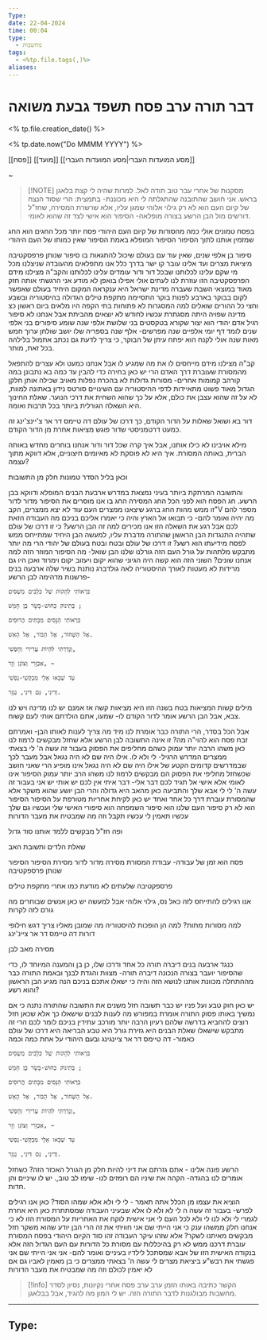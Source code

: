 ```yaml
---
Type: 
date: 22-04-2024
time: 00:04
type:
  - מחשבות
tags:
  - <%tp.file.tags(,)%>
aliases:
---
```


# דבר תורה ערב פסח תשפד גבעת משואה

<% tp.file.creation_date() %> 

<% tp.date.now("Do MMMM YYYY") %>

[[פסח]]
[[מועד]]
[[מסע המועדות העברי|מסע המועדות העברי]]


~

> [!NOTE] מסקנות של אחרי
>עבר טוב תודה לאל. למרות שהיה לי קצת בלאגן בראש.
>אני חושב שהתובנה שהתגלתה לי היא מכוננת-
>בתמצית:
>הרי שסוד הנצח של קיום העם הוא לא רק גילוי אלוהי שמגן עליו, אלא שרשרת המסירה, שחז"ל דורשים מול הבן הרשע בצורה מופלאה- הסיפור הוא אישי לצד זה שהוא לאומי.






בפסח טמונים אולי כמה מהסודות של קיום העם היהודי
פסח יותר מכל החגים הוא החג שמזמין אותנו לתוך הסיפור
הסיפור המופלא באמת
הסיפור שאין כמותו
של העם היהודי

סיפור בן אלפי שנים, שאין עוד עם בעולם שיכול להתגאות בו
סיפור שנותן פרפסקטיבה
מיציאת מצרים ועד אלינו עובר קו ישר
בדרך כלל אנו מתפלאים מהעובדה שניצלנו מכל מי שקם עלינו לכלותנו
שבכל דור ודור עומדים עלינו לכלותנו והקב"ה מצילנו מידם
הפרפסקטיבה הזו עוזרת לנו לעתים אולי אפילו בואפן לא מודע
אני הרגשתי אותה חזק מאוד במוצאי השבת שעברה
מדינת ישראל היא ענקראה המקום היחיד בעולם שאפשר לקום בבוקר
בארבע לפנות בוקר התסיימה מתקפת טילים הגדולה בהיסטוריה
ובשבע וחצי כל ההורים שואלים למה המסגרות לא פתוחות
בתי הקפה היו מלאים ביום ראשון
כצ מדינה שפויה היתה מסגתרת עכשיו לחודש לא יוצאים מהביתת
אבל אנחנו לא סיפור רגיל
אדם יהודי הוא יצור שקורא בטקסטים בני שלושת אלפי שנה
שומע סיפורים בני אלפי שנים
לומד דף יומי אלפיים שנה
מפרשים- אלף שנה
בספריה שלו יושב שולחן ערוך חמש מאות שנה
אולי לקנח הוא יפתח עיתן של הבוקר, כי צריך לדעת גם נכתב אתמול בלילהה בכל זאת, מותר.

קב"ה מצילנו מידם
מייחסים לו את מה שמגיע לו
אבל אנחנו כמעט ולא עצרים להתפאל מהמסורת שעוברת דרך האדם
הרי יש כאן בחירה
כדי להבין עד כמה 
בא נתבונן במה קורהב קמומות אחרים-
מסורות גדולות לא בהכרח נפלות מאויב שכילה אותן
חלקן הגדול מאוד פשוט מתאיידות לדפי ההיסטוריה עם השינויים
סורטס נידון באתונה למוות, לא על זה שהוא עצבן את כולם, אלא על כך שהוא השחית את דרכי הנוער. שאלת החינוך היא השאלה הגורלית ביותר בכל תרבות ואומה.

דור בא ושואל שאלות על הדור הקודם,
כך דרכו של עולם
דה טיימס דר אר צ'יינצ'ינג
זה כמעט דרטמניסטי שדור פוגש מציאות אחרת מן הדור הקודם.

מילא אויבינו לא כילו אותנו, אבל איך קרה שכל דור ודור אנחנו בוחרים מחדש באותה הברית, באותה המסורת.
איך היא לא פוסקת לא מאיומים חיצוניים, אלא דווקא מתוך עצמה?

וכאן בליל הסדר טמונות חלק מן התשובות

והתשובה המרתקת ביותר בעיני נמצאת במדרש ארבעת הבנים המופלא
ודווקא בבן הרשע.
חג הפסח הוא לפני הכל החג המסירה
החג בו אנו מוסרים את הסיפור מדור לדור
זו ממש מהות החג ברגע שיצאנו ממצרים
העם עוד לא יצא ממצרים, הקב"V מספר להם מה יהיה
ואומר להם- כי תבואו אל הארץ
והיה כי יאמרו אליכם בניכם
מה העבודה הזאת לכם
אבל רגע
את השאלה הזו אנו מכירים
למה זה הבן הרשע?
כי זו דרכו של עולם
שתהיה התנגדות
הבן הראשון שהתורה מדברת עליו, למעשה הבן היחיד שמתייחס ממש לפסח מידיעתו
הוא רשע?
זו דרכו של עולם
ובטח ובטח בעולם של יהודי
הרי מה יותר מתבקש מלתהות על גורל העם הזה 
גורלנו שלנו
הבן שואל- מה הסיפור המוזר הזה
למה אנחנו שונים?
השוני הזה הוא קשה
היה הגיוני שהוא יקום ויעזוב
יקום וימרוד
ואכן היו גם מרידות לא מעטות לאורך ההיסטוריה
לאה גולדברג נותנת בשיר שלה ארבעה בנים פרשנות מדהימה לבן הרשע-

	בִּרְאוֹתִי לְהָקוֹת שֶׁל כְּלָבִים מְשֻׁסִּים
	
	בְּתִינוֹק כְּחוּשׁ-בָּשָׂר בֶּן חָמֵשׁ ;
	
	בִּרְאוֹתִי הַנָּסִים מִבָּתִּים הֲרוּסִים
	
	אֶל הַשְּׁחוֹר, אֶל הַבּוֹר, אֶל הָאֵשׁ.
	
	וְנָדַרְתִּי לִהְיוֹת עֲרִירִי וְחָפְשִׁי,
	
	אַכְזָרִי וְצוֹנֵן וְזָר, −
	
	עַד שֶׁבָּאוּ אֵלַי מְבַקְּשֵׁי-נַפְשִׁי
	
	וְדִינִי, גַּם דִּינִי, נִגְזָר.
מילים קשות
המציאות בטח בשנה הזו היא מציאות קשה 
אז אמנם יש לנו מדינה ויש לנו צבא, אבל הבן הרשע אומר לדור הקודם לו- שמעו, אתם הולדתם אותי לעם קשוח.

אבל הכל בסדר, הרי התורה כבר אומרת לנו מיד מה צריך לענות לאותו הבן-
ואמרתם זבח פסח הוא להוי"ה
מה?
זו אינה התשובה לבן הרשע
אלא שחזל מבקשים לרמוז לנו כאן משהו הרבה יותר עמוק כשהם מחליפים את הפסוק
בעבור זה עשה ה' לי בצאתי ממצרים
המדרש הרגיל- לי ולא לו.
אילו היה שם לא היה נגאל
אבל מעבר לכך שבמדרשים קדומים הקטע של אילו היה שם לא היה נגאל אינו מופיע
הרי שאני חושב שכשחזל מחליפי את הפסוק הם מבקשים לרמוז לנו משהו הרב יותר עמוק
הסיפור אינו לאומי אלא אישי
אל תגיד לכם
דבר אלי- דבר איתי
אין לכם
יש אותי
יש אני
בעבור זה עשה ה' לי
לי
אבא שלך
והתביעה כאן מהאב היא גדולה
והרי הבן יושע שהוא משקר
אלא שהמסורת עוברת דרך כל אחד ואחד
יש כאן לקיחת אחריות מטורפת על הסיפור
הסיפור הוא לא רק סיפור העם שלנו
הוא סיפור השמפחה
הוא סיפורי האישי שלי
ועכשיו גם שלך
עכשיו תאמין לי
עכשיו תקבל
וזה מה שמבטיח את מעבר הדורות




ופה חז"ל מבקשים ללמד אותנו סוד גדול

שאלת הלדים
ותשובת האב


פסח הוא זמן של עבודה-
עבודת המסורת
מסירה מדור לדור
מסירת הסיפור
הסיפור שנותן פרספקטיבה

פרספקטיבה שלעתים לא מודעת
כמו אחרי מתקפת טילים

אנו רגילים להתייחס לזה כאל נס, גילוי אלוהי
אבל למעשה יש כאן אנשים שבוחרים
מה גורם לזה לקרות

למה מסורות מתות?
למה הן הופכות להיסטוריה
מה שמובן מאליו צריך דגש
חילופי דורות
דה טיימס דר אר ציינ'ינג


מסירה מאב לבן


כנגד ארבעה בנים דיברה תורה
כל אחד ודרכו שלו, כן בן והמענה המיוחד לו, כדי שהסיפור יועבר בצורה הנכונה
דיברה תורה- מצוות והגדת לבנך
ובאמת
התורה כבר מההתחלה מכוונת אותנו לנושא הזה
והיה כי ישאלו אתכם בניכם
הנה מגיע הבן הראשון
והוא רשע?

יש כאן חוק טבע
ועל פניו יש כבר תשובה
חזל משנים את התשובה שהתורה נתנה
כי אם נמשיך באותו פסוק התורה אומרת במפורש מה לענות לבנים שישאלו כך
אלא שכאן חזל רוצים להחביא בדרשה שלהם רעיון הרבה יותר מורכב
עתידין בניכם לומר לכם
הרי זה מתבקש שישאלו
שאלת הבנים היא גזירת גורל
היא טבע הבריאה
היא דרכו של עולם
כאמור- דה טיימס דר אר ציינגינג
ובעם היהודי על אחת כמה וכמה

	בִּרְאוֹתִי לְהָקוֹת שֶׁל כְּלָבִים מְשֻׁסִּים
	
	בְּתִינוֹק כְּחוּשׁ-בָּשָׂר בֶּן חָמֵשׁ ;
	
	בִּרְאוֹתִי הַנָּסִים מִבָּתִּים הֲרוּסִים
	
	אֶל הַשְּׁחוֹר, אֶל הַבּוֹר, אֶל הָאֵשׁ.
	
	וְנָדַרְתִּי לִהְיוֹת עֲרִירִי וְחָפְשִׁי,
	
	אַכְזָרִי וְצוֹנֵן וְזָר, −
	
	עַד שֶׁבָּאוּ אֵלַי מְבַקְּשֵׁי-נַפְשִׁי
	
	וְדִינִי, גַּם דִּינִי, נִגְזָר.

הרשע פונה אלינו - אתם גזרתם את דיני להיות חלק מן הגורל האכזר הזה?
כשחזל אומרים לנו בהגדה- הקהה את שיניו הם רומזים לנו- שימו לב טוב,. יש לו שיניים והן חדות.

הוציא את עצמו מן הכלל
אתה תאמר - לי
לי ולא
אלא שמהו הסוד?
כאן אנו רגילים לפרש- בעבור זה עשה ה לי
לא ולא לו
אלא שבעיני העבודה שמסתתרת כאן היא אחרת לגמרי
לי
ולא לנו
לי ולא לכל העם
לי אני אישית לוקח את האחריות על המסורת הזו
לא כי אנחנו חלק ממשהו ענק
כי אני הייתי שם
אני חוויתי את זה
הרי הבן יודע שהוא משקר
חזל מבקשים מאיתנו לשקר?
אלא שזהו עיקר העבודה
זהו סוד הקיום היהודי
בפסח המסורת עוברת דרכנו ממש
לא רק בהיכללות עם מסורת כל הדורות
עם העם הגדול הזה
אלא בנקודה האישית הזו של אבא שמסתכל לילדיו בעיניים ואומר להם-
אני 
אני הייתי שם
אני פגשתי את רבש"ע ביציאת מצרים
לי עשה ה' בצאתי ממצרים
כי בן מאמין לאביו
גם אם לא יאמין לכולם
וזה מה שמבטיח את מעבר הדורות


> [!info] 
> הקשר כתיבה 
> באותו הזמן
> ערב ערב פסח אחרי נקיונות, נסיון לסדר מחשבות מבולגנות לדבר התורה הזה. יש לי המון מה להגיד, אבל בבלאגן.
---
Type:
---
